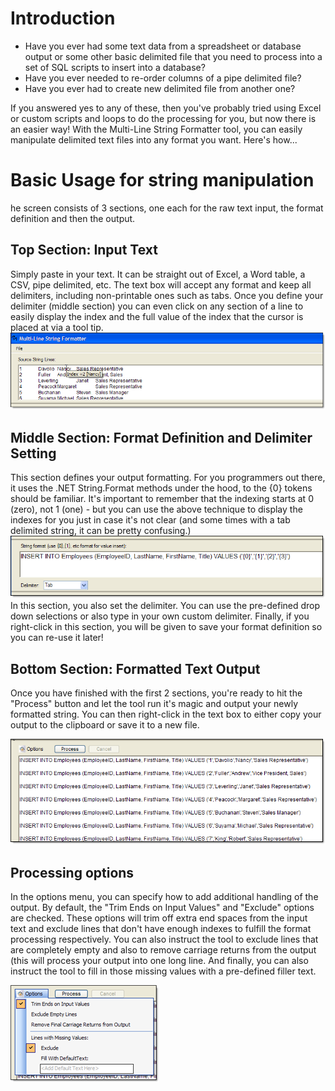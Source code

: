 # Introduction
- Have you ever had some text data from a spreadsheet or database output or some other basic delimited file that you need to process into a set of SQL scripts to insert into a database?
- Have you ever needed to re-order columns of a pipe delimited file?
- Have you ever had to create new delimited file from another one?

If you answered yes to any of these, then you've probably tried using Excel or custom scripts and loops to do the processing for you, but now there is an easier way! With the Multi-Line String Formatter tool, you can easily manipulate delimited text files into any format you want. Here's how...


# Basic Usage for string manipulation

he screen consists of 3 sections, one each for the raw text input, the format definition and then the output.

## Top Section: Input Text
Simply paste in your text. It can be straight out of Excel, a Word table, a CSV, pipe delimited, etc. The text box will accept any format and keep all delimiters, including non-printable ones such as tabs. Once you define your delimiter (middle section) you can even click on any section of a line to easily display the index and the full value of the index that the cursor is placed at via a tool tip.
![top section](img/string_formatter-top.png)

## Middle Section: Format Definition and Delimiter Setting
This section defines your output formatting. For you programmers out there, it uses the .NET String.Format methods under the hood, to the {0} tokens should be familiar. It's important to remember that the indexing starts at 0 (zero), not 1 (one) - but you can use the above technique to display the indexes for you just in case it's not clear (and some times with a tab delimited string, it can be pretty confusing.)
![middle section](img/string_formatter-middle.png) 
In this section, you also set the delimiter. You can use the pre-defined drop down selections or also type in your own custom delimiter. Finally, if you right-click in this section, you will be given to save your format definition so you can re-use it later!

## Bottom Section: Formatted Text Output

Once you have finished with the first 2 sections, you're ready to hit the "Process" button and let the tool run it's magic and output your newly formatted string. You can then right-click in the text box to either copy your output to the clipboard or save it to a new file.

![bottom section](img/string_formatter-bottom.png) 

## Processing options
In the options menu, you can specify how to add additional handling of the output. By default, the "Trim Ends on Input Values" and "Exclude" options are checked. These options will trim off extra end spaces from the input text and exclude lines that don't have enough indexes to fulfill the format processing respectively. You can also instruct the tool to exclude lines that are completely empty and also to remove carriage returns from the output (this will process your output into one long line. And finally, you can also instruct the tool to fill in those missing values with a pre-defined filler text.

![bottom section](img/string_formatter-options.png) 